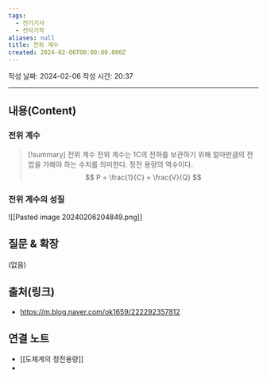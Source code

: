 ```yaml
---
tags:
  - 전기기사
  - 전자기학
aliases: null
title: 전위 계수
created: 2024-02-06T00:00:00.000Z
---
```

작성 날짜: 2024-02-06
작성 시간: 20:37


----
## 내용(Content)

### 전위 계수
>[!summary] 전위 계수
>전위 계수는 1C의 전하를 보관하기 위해 얼마만큼의 전압을 가해야 하는 수치를 의미한다.
>정전 용량의 역수이다.
>$$
>P = \frac{1}{C} = \frac{V}{Q}
>$$

### 전위 계수의 성질
![[Pasted image 20240206204849.png]]
## 질문 & 확장

(없음)

## 출처(링크)
- https://m.blog.naver.com/ok1659/222292357812

## 연결 노트
- [[도체계의 정전용량]]
- 








